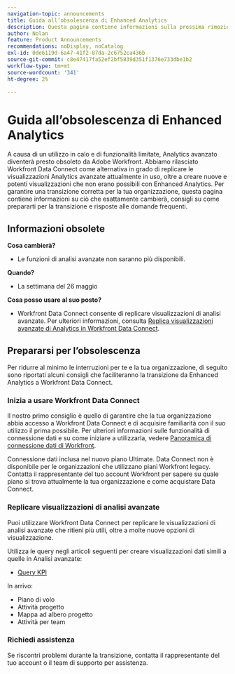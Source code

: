 ```yaml
---
navigation-topic: announcements
title: Guida all’obsolescenza di Enhanced Analytics
description: Questa pagina contiene informazioni sulla prossima rimozione di Enhanced Analytics.
author: Nolan
feature: Product Announcements
recommendations: noDisplay, noCatalog
exl-id: 0de6119d-6a47-41f2-87da-2c6752ca436b
source-git-commit: c8e47417fa52ef2bf5839d351f1376e733dbe1b2
workflow-type: tm+mt
source-wordcount: '341'
ht-degree: 2%

---
```


# Guida all’obsolescenza di Enhanced Analytics

A causa di un utilizzo in calo e di funzionalità limitate, Analytics avanzato diventerà presto obsoleto da Adobe Workfront. Abbiamo rilasciato Workfront Data Connect come alternativa in grado di replicare le visualizzazioni Analytics avanzate attualmente in uso, oltre a creare nuove e potenti visualizzazioni che non erano possibili con Enhanced Analytics. Per garantire una transizione corretta per la tua organizzazione, questa pagina contiene informazioni su ciò che esattamente cambierà, consigli su come prepararti per la transizione e risposte alle domande frequenti.

## Informazioni obsolete

**Cosa cambierà?**

* Le funzioni di analisi avanzate non saranno più disponibili.

**Quando?**

* La settimana del 26 maggio

**Cosa posso usare al suo posto?**

* Workfront Data Connect consente di replicare visualizzazioni di analisi avanzate. Per ulteriori informazioni, consulta [Replica visualizzazioni avanzate di Analytics in Workfront Data Connect](#replicate-enhanced-analytics-visualizations-in-workfront-data-connect).

## Prepararsi per l’obsolescenza

Per ridurre al minimo le interruzioni per te e la tua organizzazione, di seguito sono riportati alcuni consigli che faciliteranno la transizione da Enhanced Analytics a Workfront Data Connect.

### Inizia a usare Workfront Data Connect

Il nostro primo consiglio è quello di garantire che la tua organizzazione abbia accesso a Workfront Data Connect e di acquisire familiarità con il suo utilizzo il prima possibile. Per ulteriori informazioni sulle funzionalità di connessione dati e su come iniziare a utilizzarla, vedere [Panoramica di connessione dati di Workfront](/help/quicksilver/reports-and-dashboards/data-lake/data-lake-overview.md).

Connessione dati inclusa nel nuovo piano Ultimate<!--, and can be purchased as an add-on to the new Select and Prime plans-->. Data Connect non è disponibile per le organizzazioni che utilizzano piani Workfront legacy. Contatta il rappresentante del tuo account Workfront per sapere su quale piano si trova attualmente la tua organizzazione e come acquistare Data Connect.

### Replicare visualizzazioni di analisi avanzate

Puoi utilizzare Workfront Data Connect per replicare le visualizzazioni di analisi avanzate che ritieni più utili, oltre a molte nuove opzioni di visualizzazione.

Utilizza le query negli articoli seguenti per creare visualizzazioni dati simili a quelle in Analisi avanzate:


* [Query KPI](/help/quicksilver/reports-and-dashboards/data-lake/enhanced-analytics-queries/kpi-queries.md)

In arrivo:

* Piano di volo
* Attività progetto
* Mappa ad albero progetto
* Attività per team
<!--
* [Flight plan queries](/help/quicksilver/reports-and-dashboards/data-lake/enhanced-analytics-queries/flight-plan-queries.md)
* [Project activities queries](/help/quicksilver/reports-and-dashboards/data-lake/enhanced-analytics-queries/project-activity-queries.md)
* [Project treemap queries](/help/quicksilver/reports-and-dashboards/data-lake/enhanced-analytics-queries/project-tree-map-queries.md) 
* [Activity by team queries](/help/quicksilver/reports-and-dashboards/data-lake/enhanced-analytics-queries/team-queries.md)
-->

### Richiedi assistenza

Se riscontri problemi durante la transizione, contatta il rappresentante del tuo account o il team di supporto per assistenza.

<!--
## FAQ

+++ Will I be able to continue using Enhanced Analytics after the deprecation?

No, it will be completely removed from the application.
+++

+++ What do I do if my organization is on a legacy Workfront plan but I want to use Data Connect?

Contact your account representative about moving to one of the new Workfront plans.
+++
-->
